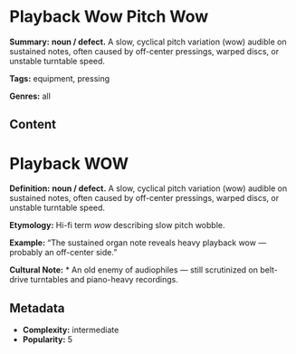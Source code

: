 # Playback Wow Pitch Wow

**Summary:** **noun / defect.** A slow, cyclical pitch variation (wow) audible on sustained notes, often caused by off-center pressings, warped discs, or unstable turntable speed.

**Tags:** equipment, pressing

**Genres:** all

## Content

# Playback WOW

**Definition:** **noun / defect.** A slow, cyclical pitch variation (wow) audible on sustained notes, often caused by off-center pressings, warped discs, or unstable turntable speed.

**Etymology:** Hi-fi term *wow* describing slow pitch wobble.

**Example:** “The sustained organ note reveals heavy playback wow — probably an off-center side.”

**Cultural Note:** * An old enemy of audiophiles — still scrutinized on belt-drive turntables and piano-heavy recordings.

## Metadata

- **Complexity:** intermediate
- **Popularity:** 5
